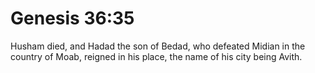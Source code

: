# Genesis 36:35

Husham died, and Hadad the son of Bedad, who defeated Midian in the country of Moab, reigned in his place, the name of his city being Avith.
